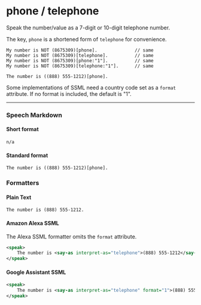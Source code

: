 # phone / telephone

Speak the number/value as a 7-digit or 10-digit telephone number.

The key, `phone` is a shortened form of `telephone` for convenience.

```text
My number is NOT (8675309)[phone].              // same
My number is NOT (8675309)[telephone].          // same
My number is NOT (8675309)[phone:"1"].          // same
My number is NOT (8675309)[telephone:"1"].      // same

The number is ((888) 555-1212)[phone].

```
Some implementations of SSML need a country code set as a `format` attribute. If no format is included, the default is "1".

---

### Speech Markdown
#### Short format
```text
n/a
```

#### Standard format
```text
The number is ((888) 555-1212)[phone].
```

### Formatters
#### Plain Text
```text
The number is (888) 555-1212.
```

#### Amazon Alexa SSML
The Alexa SSML formatter omits the `format` attribute.
```xml
<speak>
    The number is <say-as interpret-as="telephone">(888) 555-1212</say-as>.
</speak>
```

#### Google Assistant SSML
```xml
<speak>
    The number is <say-as interpret-as="telephone" format="1">(888) 555-1212</say-as>.
</speak>
```
